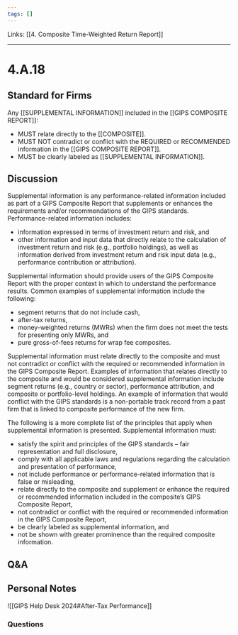 ```yaml
---
tags: []
---
```

Links: [[4. Composite Time-Weighted Return Report]]
___
# 4.A.18
## Standard for Firms
Any [[SUPPLEMENTAL INFORMATION]] included in the [[GIPS COMPOSITE REPORT]]:
- MUST relate directly to the [[COMPOSITE]].
- MUST NOT contradict or conflict with the REQUIRED or RECOMMENDED information in the [[GIPS COMPOSITE REPORT]].
- MUST be clearly labeled as [[SUPPLEMENTAL INFORMATION]].
## Discussion
Supplemental information is any performance-related information included as part of a GIPS Composite Report that supplements or enhances the requirements and/or recommendations of the GIPS standards. Performance-related information includes:
- information expressed in terms of investment return and risk, and
- other information and input data that directly relate to the calculation of investment return and risk (e.g., portfolio holdings), as well as information derived from investment return and risk input data (e.g., performance contribution or attribution).

Supplemental information should provide users of the GIPS Composite Report with the proper context in which to understand the performance results. Common examples of supplemental information include the following:
- segment returns that do not include cash,
- after-tax returns,
- money-weighted returns (MWRs) when the firm does not meet the tests for presenting only MWRs, and
- pure gross-of-fees returns for wrap fee composites.

Supplemental information must relate directly to the composite and must not contradict or conflict with the required or recommended information in the GIPS Composite Report. Examples of information that relates directly to the composite and would be considered supplemental information include segment returns (e.g., country or sector), performance attribution, and composite or portfolio-level holdings. An example of information that would conflict with the GIPS standards is a non-portable track record from a past firm that is linked to composite performance of the new firm.

The following is a more complete list of the principles that apply when supplemental information is presented. Supplemental information must:
- satisfy the spirit and principles of the GIPS standards – fair representation and full disclosure,
- comply with all applicable laws and regulations regarding the calculation and presentation of performance,
- not include performance or performance-related information that is false or misleading,
- relate directly to the composite and supplement or enhance the required or recommended information included in the composite’s GIPS Composite Report,
- not contradict or conflict with the required or recommended information in the GIPS Composite Report,
- be clearly labeled as supplemental information, and
- not be shown with greater prominence than the required composite information.
## Q&A

## Personal Notes
![[GIPS Help Desk 2024#After-Tax Performance]]

### Questions